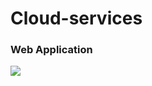 # Cloud-services


### Web Application
<img src="https://user-images.githubusercontent.com/68074807/141403068-48d836a9-220e-48e7-ab37-9502ca78d03e.png">
